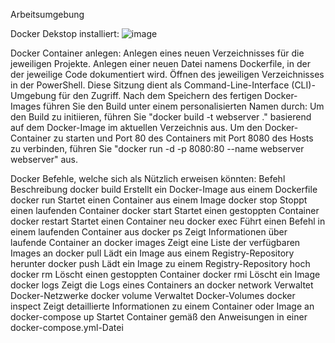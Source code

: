 Arbeitsumgebung

Docker Dekstop installiert:
![image](https://github.com/Sildchoedeleti/Modul300Nicolas/assets/133661373/2cc6003d-1cf5-4230-a0c8-41949b025745)


Docker Container anlegen: 
Anlegen eines neuen Verzeichnisses für die jeweiligen Projekte.
Anlegen einer neuen Datei namens Dockerfile, in der der jeweilige Code dokumentiert wird.
Öffnen des jeweiligen Verzeichnisses in der PowerShell. Diese Sitzung dient als Command-Line-Interface (CLI)-Umgebung für den Zugriff.
Nach dem Speichern des fertigen Docker-Images führen Sie den Build unter einem personalisierten Namen durch:
Um den Build zu initiieren, führen Sie "docker build -t webserver ." basierend auf dem Docker-Image im aktuellen Verzeichnis aus.
Um den Docker-Container zu starten und Port 80 des Containers mit Port 8080 des Hosts zu verbinden, führen Sie "docker run -d -p 8080:80 --name webserver webserver" aus.


Docker Befehle, welche sich als Nützlich erweisen könnten:
Befehl	Beschreibung
docker build	Erstellt ein Docker-Image aus einem Dockerfile
docker run	Startet einen Container aus einem Image
docker stop	Stoppt einen laufenden Container
docker start	Startet einen gestoppten Container
docker restart	Startet einen Container neu
docker exec	Führt einen Befehl in einem laufenden Container aus
docker ps	Zeigt Informationen über laufende Container an
docker images	Zeigt eine Liste der verfügbaren Images an
docker pull	Lädt ein Image aus einem Registry-Repository herunter
docker push	Lädt ein Image zu einem Registry-Repository hoch
docker rm	Löscht einen gestoppten Container
docker rmi	Löscht ein Image
docker logs	Zeigt die Logs eines Containers an
docker network	Verwaltet Docker-Netzwerke
docker volume	Verwaltet Docker-Volumes
docker inspect	Zeigt detaillierte Informationen zu einem Container oder Image an
docker-compose up	Startet Container gemäß den Anweisungen in einer docker-compose.yml-Datei
